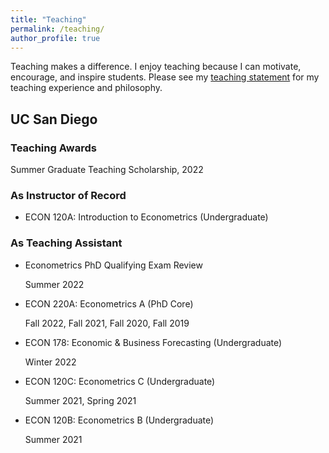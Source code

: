```yaml
---
title: "Teaching"
permalink: /teaching/
author_profile: true
---
```


Teaching makes a difference. I enjoy teaching because I can motivate, encourage, and inspire students. 
Please see my [teaching statement](/files/Xie_teaching_statement.pdf) for my teaching experience and philosophy.

## UC San Diego

### Teaching Awards

  Summer Graduate Teaching Scholarship, 2022

### As Instructor of Record

- ECON 120A: Introduction to Econometrics (Undergraduate)

### As Teaching Assistant

- Econometrics PhD Qualifying Exam Review

  Summer 2022

- ECON 220A: Econometrics A (PhD Core)

  Fall 2022, Fall 2021, Fall 2020, Fall 2019

- ECON 178: Economic & Business Forecasting (Undergraduate)

  Winter 2022

- ECON 120C: Econometrics C (Undergraduate)

  Summer 2021, Spring 2021

- ECON 120B: Econometrics B (Undergraduate)

  Summer 2021



    

